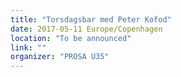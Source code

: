 ```yaml
---
title: "Torsdagsbar med Peter Kofod"
date: 2017-05-11 Europe/Copenhagen
location: "To be announced"
link: ""
organizer: "PROSA U35"
---
```

